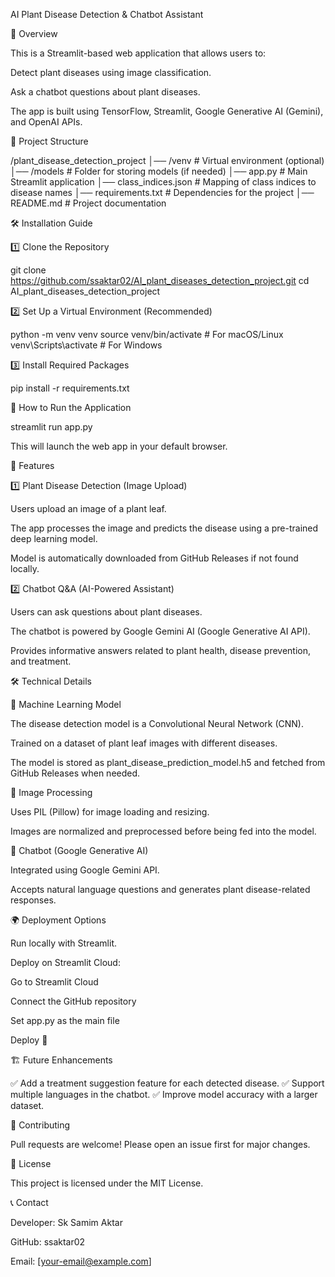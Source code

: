 AI Plant Disease Detection & Chatbot Assistant

📌 Overview

This is a Streamlit-based web application that allows users to:

Detect plant diseases using image classification.

Ask a chatbot questions about plant diseases.

The app is built using TensorFlow, Streamlit, Google Generative AI (Gemini), and OpenAI APIs.

📂 Project Structure

/plant_disease_detection_project
│── /venv                # Virtual environment (optional)
│── /models              # Folder for storing models (if needed)
│── app.py               # Main Streamlit application
│── class_indices.json   # Mapping of class indices to disease names
│── requirements.txt     # Dependencies for the project
│── README.md            # Project documentation

🛠 Installation Guide

1️⃣ Clone the Repository

git clone https://github.com/ssaktar02/AI_plant_diseases_detection_project.git
cd AI_plant_diseases_detection_project

2️⃣ Set Up a Virtual Environment (Recommended)

python -m venv venv
source venv/bin/activate  # For macOS/Linux
venv\Scripts\activate     # For Windows

3️⃣ Install Required Packages

pip install -r requirements.txt

🚀 How to Run the Application

streamlit run app.py

This will launch the web app in your default browser.

🌱 Features

1️⃣ Plant Disease Detection (Image Upload)

Users upload an image of a plant leaf.

The app processes the image and predicts the disease using a pre-trained deep learning model.

Model is automatically downloaded from GitHub Releases if not found locally.

2️⃣ Chatbot Q&A (AI-Powered Assistant)

Users can ask questions about plant diseases.

The chatbot is powered by Google Gemini AI (Google Generative AI API).

Provides informative answers related to plant health, disease prevention, and treatment.

🛠 Technical Details

🔹 Machine Learning Model

The disease detection model is a Convolutional Neural Network (CNN).

Trained on a dataset of plant leaf images with different diseases.

The model is stored as plant_disease_prediction_model.h5 and fetched from GitHub Releases when needed.

🔹 Image Processing

Uses PIL (Pillow) for image loading and resizing.

Images are normalized and preprocessed before being fed into the model.

🔹 Chatbot (Google Generative AI)

Integrated using Google Gemini API.

Accepts natural language questions and generates plant disease-related responses.

🌍 Deployment Options

Run locally with Streamlit.

Deploy on Streamlit Cloud:

Go to Streamlit Cloud

Connect the GitHub repository

Set app.py as the main file

Deploy 🚀

🏗 Future Enhancements

✅ Add a treatment suggestion feature for each detected disease.
✅ Support multiple languages in the chatbot.
✅ Improve model accuracy with a larger dataset.

🤝 Contributing

Pull requests are welcome! Please open an issue first for major changes.

📝 License

This project is licensed under the MIT License.

📞 Contact

Developer: Sk Samim Aktar

GitHub: ssaktar02

Email: [your-email@example.com]

